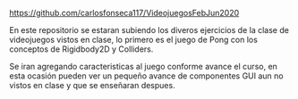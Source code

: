 https://github.com/carlosfonseca117/VideojuegosFebJun2020

En este repositorio se estaran subiendo los diveros ejercicios de la clase de videojuegos vistos en clase, lo primero es el juego de Pong con los conceptos de Rigidbody2D y Colliders.

Se iran agregando caracteristicas al juego conforme avance el curso, en esta ocasión pueden ver un pequeño avance de componentes GUI aun no vistos en clase y que se enseñaran despues.
